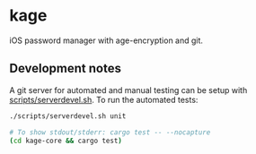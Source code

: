 # kage
iOS password manager with age-encryption and git.


## Development notes
A git server for automated and manual testing can be setup with
[scripts/serverdevel.sh](/scripts/serverdevel.sh). To run the automated tests:

```bash
./scripts/serverdevel.sh unit

# To show stdout/stderr: cargo test -- --nocapture
(cd kage-core && cargo test)
```
